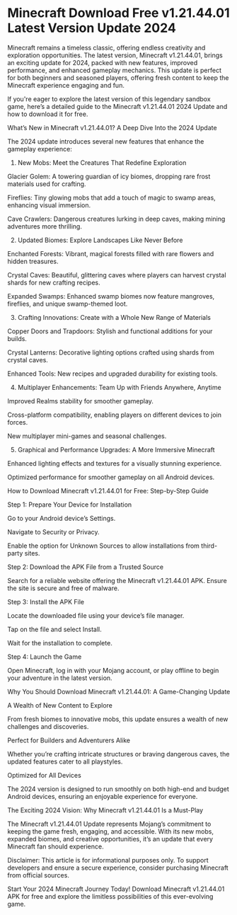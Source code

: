 # Minecraft Download Free v1.21.44.01 Latest Version Update 2024
Minecraft remains a timeless classic, offering endless creativity and exploration opportunities. The latest version, Minecraft v1.21.44.01, brings an exciting update for 2024, packed with new features, improved performance, and enhanced gameplay mechanics. This update is perfect for both beginners and seasoned players, offering fresh content to keep the Minecraft experience engaging and fun.

If you're eager to explore the latest version of this legendary sandbox game, here’s a detailed guide to the Minecraft v1.21.44.01 2024 Update and how to download it for free.

What’s New in Minecraft v1.21.44.01? A Deep Dive Into the 2024 Update

The 2024 update introduces several new features that enhance the gameplay experience:

1. New Mobs: Meet the Creatures That Redefine Exploration

Glacier Golem: A towering guardian of icy biomes, dropping rare frost materials used for crafting.

Fireflies: Tiny glowing mobs that add a touch of magic to swamp areas, enhancing visual immersion.

Cave Crawlers: Dangerous creatures lurking in deep caves, making mining adventures more thrilling.

2. Updated Biomes: Explore Landscapes Like Never Before

Enchanted Forests: Vibrant, magical forests filled with rare flowers and hidden treasures.

Crystal Caves: Beautiful, glittering caves where players can harvest crystal shards for new crafting recipes.

Expanded Swamps: Enhanced swamp biomes now feature mangroves, fireflies, and unique swamp-themed loot.

3. Crafting Innovations: Create with a Whole New Range of Materials

Copper Doors and Trapdoors: Stylish and functional additions for your builds.

Crystal Lanterns: Decorative lighting options crafted using shards from crystal caves.

Enhanced Tools: New recipes and upgraded durability for existing tools.

4. Multiplayer Enhancements: Team Up with Friends Anywhere, Anytime

Improved Realms stability for smoother gameplay.

Cross-platform compatibility, enabling players on different devices to join forces.

New multiplayer mini-games and seasonal challenges.

5. Graphical and Performance Upgrades: A More Immersive Minecraft

Enhanced lighting effects and textures for a visually stunning experience.

Optimized performance for smoother gameplay on all Android devices.

How to Download Minecraft v1.21.44.01 for Free: Step-by-Step Guide

Step 1: Prepare Your Device for Installation

Go to your Android device’s Settings.

Navigate to Security or Privacy.

Enable the option for Unknown Sources to allow installations from third-party sites.

Step 2: Download the APK File from a Trusted Source

Search for a reliable website offering the Minecraft v1.21.44.01 APK. Ensure the site is secure and free of malware.

Step 3: Install the APK File

Locate the downloaded file using your device’s file manager.

Tap on the file and select Install.

Wait for the installation to complete.

Step 4: Launch the Game

Open Minecraft, log in with your Mojang account, or play offline to begin your adventure in the latest version.

Why You Should Download Minecraft v1.21.44.01: A Game-Changing Update

A Wealth of New Content to Explore

From fresh biomes to innovative mobs, this update ensures a wealth of new challenges and discoveries.


Perfect for Builders and Adventurers Alike

Whether you’re crafting intricate structures or braving dangerous caves, the updated features cater to all playstyles.

Optimized for All Devices

The 2024 version is designed to run smoothly on both high-end and budget Android devices, ensuring an enjoyable experience for everyone.

The Exciting 2024 Vision: Why Minecraft v1.21.44.01 Is a Must-Play

The Minecraft v1.21.44.01 Update represents Mojang’s commitment to keeping the game fresh, engaging, and accessible. With its new mobs, expanded biomes, and creative opportunities, it’s an update that every Minecraft fan should experience.

Disclaimer: This article is for informational purposes only. To support developers and ensure a secure experience, consider purchasing Minecraft from official sources.

Start Your 2024 Minecraft Journey Today! Download Minecraft v1.21.44.01 APK for free and explore the limitless possibilities of this ever-evolving game.
